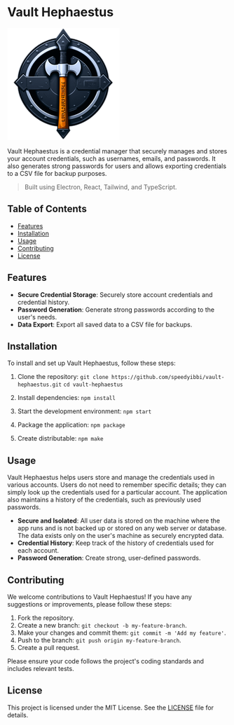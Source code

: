 # Vault Hephaestus

<img src='src/images/icon.png' />

Vault Hephaestus is a credential manager that securely manages and stores your account credentials, such as usernames, emails, and passwords. It also generates strong passwords for users and allows exporting credentials to a CSV file for backup purposes.

> Built using Electron, React, Tailwind, and TypeScript.

## Table of Contents

- [Features](#features)
- [Installation](#installation)
- [Usage](#usage)
- [Contributing](#contributing)
- [License](#license)

## Features

- **Secure Credential Storage**: Securely store account credentials and credential history.
- **Password Generation**: Generate strong passwords according to the user's needs.
- **Data Export**: Export all saved data to a CSV file for backups.

## Installation

To install and set up Vault Hephaestus, follow these steps:

1. Clone the repository:
   `git clone https://github.com/speedyibbi/vault-hephaestus.git`
   `cd vault-hephaestus`

2. Install dependencies: `npm install`

3. Start the development environment: `npm start`

4. Package the application: `npm package`

5. Create distributable: `npm make`

## Usage

Vault Hephaestus helps users store and manage the credentials used in various accounts. Users do not need to remember specific details; they can simply look up the credentials used for a particular account. The application also maintains a history of the credentials, such as previously used passwords.

- **Secure and Isolated**: All user data is stored on the machine where the app runs and is not backed up or stored on any web server or database. The data exists only on the user's machine as securely encrypted data.
- **Credential History**: Keep track of the history of credentials used for each account.
- **Password Generation**: Create strong, user-defined passwords.

## Contributing

We welcome contributions to Vault Hephaestus! If you have any suggestions or improvements, please follow these steps:

1. Fork the repository.
2. Create a new branch: `git checkout -b my-feature-branch`.
3. Make your changes and commit them: `git commit -m 'Add my feature'`.
4. Push to the branch: `git push origin my-feature-branch`.
5. Create a pull request.

Please ensure your code follows the project's coding standards and includes relevant tests.

## License

This project is licensed under the MIT License. See the [LICENSE](LICENSE) file for details.

